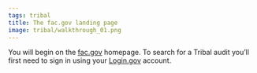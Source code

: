 ```yaml
---
tags: tribal
title: The fac.gov landing page
image: tribal/walkthrough_01.png
---
```


You will begin on the [fac.gov](http://fac.gov) homepage. To search for a Tribal audit you’ll first need to sign in using your [Login.gov](http://login.gov/) account.
